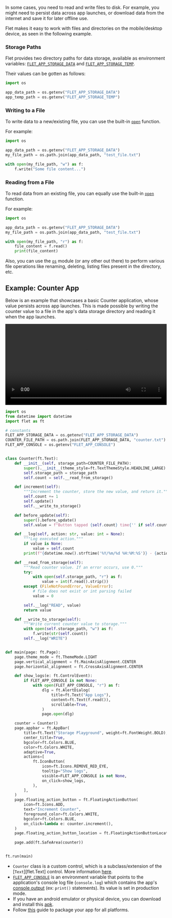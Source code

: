 In some cases, you need to read and write files to disk.
For example, you might need to persist data across app launches, or download data from the internet and save it for later offline use.

Flet makes it easy to work with files and directories on the mobile/desktop device, as seen in the following example.

### Storage Paths

Flet provides two directory paths for data storage, available as environment variables:
[`FLET_APP_STORAGE_DATA`](../environment-variables.md#flet_app_storage_data) and
[`FLET_APP_STORAGE_TEMP`](../environment-variables.md#flet_app_storage_temp).

Their values can be gotten as follows:

```python
import os

app_data_path = os.getenv("FLET_APP_STORAGE_DATA")
app_temp_path = os.getenv("FLET_APP_STORAGE_TEMP")
```

### Writing to a File

To write data to a new/existing file, you can use the built-in [`open`](https://docs.python.org/3/library/functions.html#open) function.

For example:

```python
import os

app_data_path = os.getenv("FLET_APP_STORAGE_DATA")
my_file_path = os.path.join(app_data_path, "test_file.txt")

with open(my_file_path, "w") as f:
    f.write("Some file content...")
```

### Reading from a File

To read data from an existing file, you can equally use the built-in [`open`](https://docs.python.org/3/library/functions.html#open) function.

For example:

```python
import os

app_data_path = os.getenv("FLET_APP_STORAGE_DATA")
my_file_path = os.path.join(app_data_path, "test_file.txt")

with open(my_file_path, "r") as f:
    file_content = f.read()
    print(file_content)
```

Also, you can use the [`os`](https://docs.python.org/3/library/os.html) module (or any other out there) to perform various file operations like renaming, deleting, listing files present in the directory, etc.

## Example: Counter App

Below is an example that showcases a basic Counter application, whose value persists across app launches.
This is made possible by writing the counter value to a file in the app's data storage directory and reading it when the app launches.

<video controls width="100%">
  <source src="https://github.com/ndonkoHenri/flet-storage-cookbook/raw/refs/heads/main/video-demo.mp4" type="video/mp4"/>
</video>

```python
import os
from datetime import datetime
import flet as ft

# constants
FLET_APP_STORAGE_DATA = os.getenv("FLET_APP_STORAGE_DATA")
COUNTER_FILE_PATH = os.path.join(FLET_APP_STORAGE_DATA, "counter.txt")
FLET_APP_CONSOLE = os.getenv("FLET_APP_CONSOLE")


class Counter(ft.Text):
    def __init__(self, storage_path=COUNTER_FILE_PATH):
        super().__init__(theme_style=ft.TextThemeStyle.HEADLINE_LARGE)
        self.storage_path = storage_path
        self.count = self.__read_from_storage()

    def increment(self):
        """Increment the counter, store the new value, and return it."""
        self.count += 1
        self.update()
        self.__write_to_storage()

    def before_update(self):
        super().before_update()
        self.value = f"Button tapped {self.count} time{'' if self.count == 1 else 's'}"

    def __log(self, action: str, value: int = None):
        """Log executed action."""
        if value is None:
            value = self.count
        print(f"{datetime.now().strftime('%Y/%m/%d %H:%M:%S')} - {action} = {value}")

    def __read_from_storage(self):
        """Read counter value. If an error occurs, use 0."""
        try:
            with open(self.storage_path, "r") as f:
                value = int(f.read().strip())
        except (FileNotFoundError, ValueError):
            # file does not exist or int parsing failed
            value = 0

        self.__log("READ", value)
        return value

    def __write_to_storage(self):
        """Write current counter value to storage."""
        with open(self.storage_path, "w") as f:
            f.write(str(self.count))
        self.__log("WRITE")


def main(page: ft.Page):
    page.theme_mode = ft.ThemeMode.LIGHT
    page.vertical_alignment = ft.MainAxisAlignment.CENTER
    page.horizontal_alignment = ft.CrossAxisAlignment.CENTER

    def show_logs(e: ft.ControlEvent):
        if FLET_APP_CONSOLE is not None:
            with open(FLET_APP_CONSOLE, "r") as f:
                dlg = ft.AlertDialog(
                    title=ft.Text("App Logs"),
                    content=ft.Text(f.read()),
                    scrollable=True,
                )
                page.open(dlg)

    counter = Counter()
    page.appbar = ft.AppBar(
        title=ft.Text("Storage Playground", weight=ft.FontWeight.BOLD),
        center_title=True,
        bgcolor=ft.Colors.BLUE,
        color=ft.Colors.WHITE,
        adaptive=True,
        actions=[
            ft.IconButton(
                icon=ft.Icons.REMOVE_RED_EYE,
                tooltip="Show logs",
                visible=FLET_APP_CONSOLE is not None,
                on_click=show_logs,
            ),
        ],
    )
    page.floating_action_button = ft.FloatingActionButton(
        icon=ft.Icons.ADD,
        text="Increment Counter",
        foreground_color=ft.Colors.WHITE,
        bgcolor=ft.Colors.BLUE,
        on_click=lambda e: counter.increment(),
    )
    page.floating_action_button_location = ft.FloatingActionButtonLocation.CENTER_FLOAT

    page.add(ft.SafeArea(counter))


ft.run(main)
```

- `Counter` class is a custom control, which is a subclass/extension of the [`Text`][flet.Text] control. More information [here](../cookbook/custom-controls.md).
- [`FLET_APP_CONSOLE`](../environment-variables.md#flet_app_console) is an environment variable that points to the application's console log file (`console.log`) which contains the app's [console output](https://flet.dev/docs/publish#console-output) (ex: `print()` statements). Its value is set in production mode.
- If you have an android emulator or physical device, you can download and install this [apk](https://github.com/ndonkoHenri/flet-storage-cookbook/releases).
- Follow [this](../publish/index.md) guide to package your app for all platforms.
